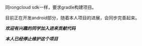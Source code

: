 同rongcloud sdk一样，要求gradle构建项目。

目前正在开发android部分，随着本人项目的进展，会同步完善起来。

***欢迎有兴趣的同学加入进来贡献代码***

***本人已经停止维护这个项目***
